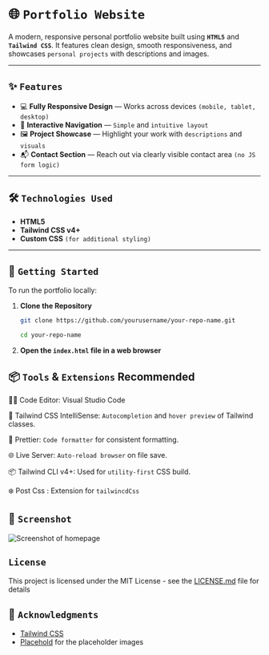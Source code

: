# 🌐 `Portfolio Website`

A modern, responsive personal portfolio website built using **`HTML5`** and **`Tailwind CSS`**. It features clean design, smooth responsiveness, and showcases `personal projects` with descriptions and images.

---

## ✨ `Features`

- 💻 **Fully Responsive Design** — Works across devices `(mobile, tablet, desktop)`
- 🧭 **Interactive Navigation** — `Simple` and `intuitive layout`
- 🖼 **Project Showcase** — Highlight your work with `descriptions` and `visuals`
- 📬 **Contact Section** — Reach out via clearly visible contact area `(no JS form logic)`

---

## 🛠 `Technologies Used`

- **HTML5**
- **Tailwind CSS v4+**
- **Custom CSS** `(for additional styling)`

---

## 🚀 `Getting Started`

To run the portfolio locally:

1. **Clone the Repository**

   ```bash
   git clone https://github.com/yourusername/your-repo-name.git

   cd your-repo-name
   ```


2. **Open the `index.html` file in a web browser**

## 📦 `Tools` & `Extensions` Recommended

👨‍💻 Code Editor: Visual Studio Code

🎨 Tailwind CSS IntelliSense: `Autocompletion` and `hover preview` of Tailwind classes.

🧼 Prettier: `Code formatter` for consistent formatting.

🌐 Live Server: `Auto-reload browser` on file save.

📦 Tailwind CLI v4+: Used for `utility-first` CSS build.

❄️ Post Css : Extension for `tailwincdCss`

## 📄 `Screenshot`

![Screenshot of homepage](https://placehold.co/1200x800)

## `License`

This project is licensed under the MIT License - see the [LICENSE.md](LICENSE.md) file for details

## 🙏 `Acknowledgments`

- [Tailwind CSS](https://tailwindcss.com/)
- [Placehold](https://placehold.co/) for the placeholder images
